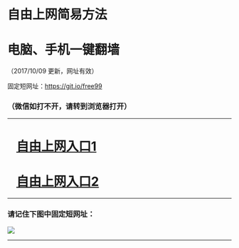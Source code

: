 ﻿# 自由上网简易方法

# 电脑、手机一键翻墙

（2017/10/09 更新，网址有效）

固定短网址：https://git.io/free99

### （微信如打不开，请转到浏览器打开）


***





# &nbsp;&nbsp; <a href="http://ft315987201.fwq-tz-1001.info/fwqtz01.html?t=100900128711 " target="_blank">自由上网入口1</a>
# &nbsp;&nbsp; <a href="http://ft959516567.fwq-tz-1002.info/fwqtz02.html?t=100900113911 " target="_blank">自由上网入口2</a>
***

### 请记住下图中固定短网址：

<img src="https://s3-us-west-2.amazonaws.com/fwq-1001/yjfq-20170905okok.png" /> 


***

